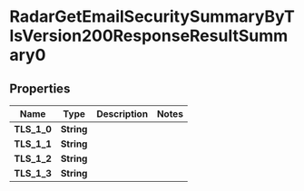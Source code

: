 

# RadarGetEmailSecuritySummaryByTlsVersion200ResponseResultSummary0


## Properties

| Name | Type | Description | Notes |
|------------ | ------------- | ------------- | -------------|
|**TLS_1_0** | **String** |  |  |
|**TLS_1_1** | **String** |  |  |
|**TLS_1_2** | **String** |  |  |
|**TLS_1_3** | **String** |  |  |



